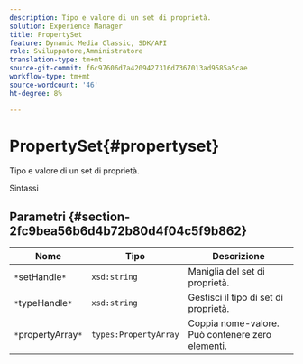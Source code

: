 ```yaml
---
description: Tipo e valore di un set di proprietà.
solution: Experience Manager
title: PropertySet
feature: Dynamic Media Classic, SDK/API
role: Sviluppatore,Amministratore
translation-type: tm+mt
source-git-commit: f6c97606d7a4209427316d7367013ad9585a5cae
workflow-type: tm+mt
source-wordcount: '46'
ht-degree: 8%

---
```



# PropertySet{#propertyset}

Tipo e valore di un set di proprietà.

Sintassi

## Parametri {#section-2fc9bea56b6d4b72b80d4f04c5f9b862}

| Nome | Tipo | Descrizione |
|---|---|---|
| `*`setHandle`*` | `xsd:string` | Maniglia del set di proprietà. |
| `*`typeHandle`*` | `xsd:string` | Gestisci il tipo di set di proprietà. |
| `*`propertyArray`*` | `types:PropertyArray` | Coppia nome-valore. Può contenere zero elementi. |

